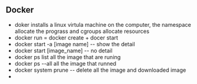 ## Docker
- doker installs a linux virtula machine on the computer, the namespace allocate the prograss and cgroups allocate resources
- docker run = docker create + docer start
- docker start -a [image name] -- show the detail
- docker start [image_name] -- no detail
- docker ps list all the image that are runing 
- docker ps --all all the image that runned
- docker system prune -- delete all the image and downloaded image
-
